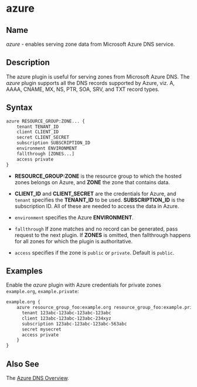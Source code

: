 # azure

## Name

*azure* - enables serving zone data from Microsoft Azure DNS service.

## Description

The azure plugin is useful for serving zones from Microsoft Azure DNS. The *azure* plugin supports
all the DNS records supported by Azure, viz. A, AAAA, CNAME, MX, NS, PTR, SOA, SRV, and TXT
record types.

## Syntax

~~~ txt
azure RESOURCE_GROUP:ZONE... {
    tenant TENANT_ID
    client CLIENT_ID
    secret CLIENT_SECRET
    subscription SUBSCRIPTION_ID
    environment ENVIRONMENT
    fallthrough [ZONES...]
    access private
}
~~~

*   **RESOURCE_GROUP:ZONE** is the resource group to which the hosted zones belongs on Azure,
    and **ZONE** the zone that contains data.

*   **CLIENT_ID** and **CLIENT_SECRET** are the credentials for Azure, and `tenant` specifies the
    **TENANT_ID** to be used. **SUBSCRIPTION_ID** is the subscription ID. All of these are needed
    to access the data in Azure.

*  `environment` specifies the Azure **ENVIRONMENT**.

*   `fallthrough` If zone matches and no record can be generated, pass request to the next plugin.
    If **ZONES** is omitted, then fallthrough happens for all zones for which the plugin is
    authoritative.

*   `access`  specifies if the zone is `public` or `private`. Default is `public`.

## Examples

Enable the *azure* plugin with Azure credentials for private zones `example.org`, `example.private`:

~~~ txt
example.org {
    azure resource_group_foo:example.org resource_group_foo:example.private {
      tenant 123abc-123abc-123abc-123abc
      client 123abc-123abc-123abc-234xyz
      subscription 123abc-123abc-123abc-563abc
      secret mysecret
      access private
    }
}
~~~

## Also See

The [Azure DNS Overview](https://docs.microsoft.com/en-us/azure/dns/dns-overview).
